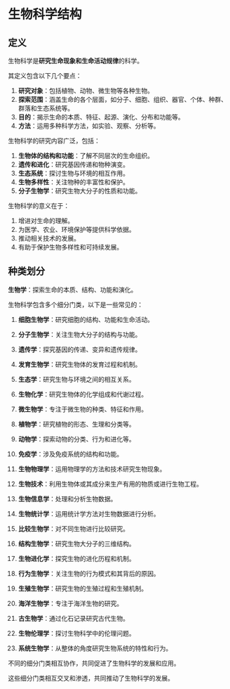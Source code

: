 # 生物科学结构

## 定义

生物科学是**研究生命现象和生命活动规律**的科学。

其定义包含以下几个要点：
1. **研究对象**：包括植物、动物、微生物等各种生物。
2. **探索范围**：涵盖生命的各个层面，如分子、细胞、组织、器官、个体、种群、群落和生态系统等。
3. **目的**：揭示生命的本质、特征、起源、演化、分布和功能等。
4. **方法**：运用多种科学方法，如实验、观察、分析等。

生物科学的研究内容广泛，包括：
1. **生物体的结构和功能**：了解不同层次的生命组织。
2. **遗传和进化**：研究基因传递和物种演变。
3. **生态系统**：探讨生物与环境的相互作用。
4. **生物多样性**：关注物种的丰富性和保护。
5. **分子生物学**：研究生物大分子的性质和功能。

生物科学的意义在于：
1. 增进对生命的理解。
2. 为医学、农业、环境保护等提供科学依据。
3. 推动相关技术的发展。
4. 有助于保护生物多样性和可持续发展。

## 种类划分

**生物学**：探索生命的本质、结构、功能和演化。

生物科学包含多个细分门类，以下是一些常见的：
1. **细胞生物学**：研究细胞的结构、功能和生命活动。
2. **分子生物学**：关注生物大分子的结构与功能。
3. **遗传学**：探究基因的传递、变异和遗传规律。
4. **发育生物学**：研究生物体的发育过程和机制。
5. **生态学**：研究生物与环境之间的相互关系。
6. **生物化学**：研究生物体的化学组成和代谢过程。
7. **微生物学**：专注于微生物的种类、特征和作用。
8. **植物学**：研究植物的形态、生理和分类等。
9. **动物学**：探索动物的分类、行为和进化等。
10. **免疫学**：涉及免疫系统的结构和功能。
11. **生物物理学**：运用物理学的方法和技术研究生物现象。
12. **生物技术**：利用生物体或其成分来生产有用的物质或进行生物工程。
13. **生物信息学**：处理和分析生物数据。

1. **生物统计学**：运用统计学方法对生物数据进行分析。
2. **比较生物学**：对不同生物进行比较研究。
3. **结构生物学**：研究生物大分子的三维结构。
4. **生物进化学**：探究生物的进化历程和机制。
5. **行为生物学**：关注生物的行为模式和其背后的原因。
6. **生殖生物学**：研究生物的生殖过程和生殖机制。
7. **海洋生物学**：专注于海洋生物的研究。
8. **古生物学**：通过化石记录研究古代生物。
9. **生物伦理学**：探讨生物科学中的伦理问题。
10. **系统生物学**：从整体的角度研究生物系统的特性和行为。

不同的细分门类相互协作，共同促进了生物科学的发展和应用。

这些细分门类相互交叉和渗透，共同推动了生物科学的发展。
